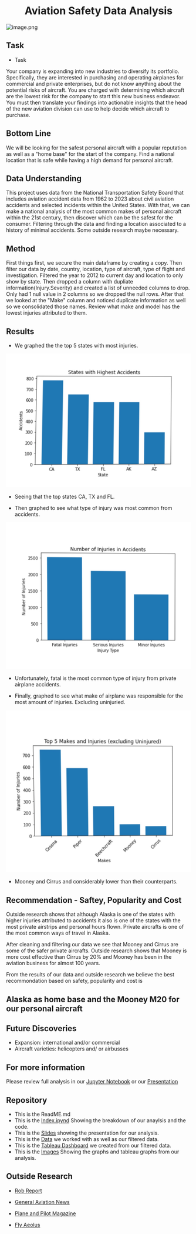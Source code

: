 <center>

# Aviation Safety Data Analysis #
    
</center>

![image.png](https://upload.wikimedia.org/wikipedia/commons/b/bf/Mooney.m20j.g-muni.arp.jpg)


## Task ##
- Task

Your company is expanding into new industries to diversify its portfolio. Specifically, they are interested in purchasing and operating airplanes for commercial and private enterprises, but do not know anything about the potential risks of aircraft. You are charged with determining which aircraft are the lowest risk for the company to start this new business endeavor. You must then translate your findings into actionable insights that the head of the new aviation division can use to help decide which aircraft to purchase.

## Bottom Line ##
We will be looking for the safest personal aircraft with a popular reputation as well as a "home base" for the start of the company. Find a national location that is safe while having a high demand for personal aircraft.

## Data Understanding ##
This project uses data from the National Transportation Safety Board that includes aviation accident data from 1962 to 2023 about civil aviation accidents and selected incidents within the United States. With that, we can make a national analysis of the most common makes of personal aircraft within the 21st century, then discover which can be the safest for the consumer. 
Filtering through the data and finding a location associated to a history of minimal accidents. Some outside research maybe necessary.

## Method ##

First things first, we secure the main dataframe by creating a copy. Then filter our data by date, country, location, type of aircraft, type of flight and investigation. Filtered the year to 2012 to current day and location to only show by state.
Then dropped a column with dupliate information(Injury.Severity) and created a list of unneeded columns to drop. Only had 1 null value in 2 columns so we dropped the null rows.
After that we looked at the "Make" column and noticed duplicate information as well so we consolidated those names.
Review what make and model has the lowest injuries attributed to them.

## Results ##

- We graphed the the top 5 states with most injuries.

![Alt text](<States (2).jpg>)



- Seeing that the top states CA, TX and FL.

- Then graphed to see what type of injury was most common from accidents.

![Alt text](<Injury_Accidents (1).jpg>)



- Unfortunately, fatal is the most common type of injury from private airplane accidents.

- Finally, graphed to see what make of airplane was responsible for the most amount of injuries. Excluding uninjuried.

![Alt text](Top_5.jpg)


- Mooney and Cirrus and considerably lower than their counterparts.

## Recommendation - Saftey, Popularity  and Cost ##

Outside research shows that although Alaska is one of the states with higher injuries attributed to accidents it also is one of the states with the most private airstrips and personal hours flown. Private aircrafts is one of the most common ways of travel in Alaska. 

After cleaning and filtering our data we see that Mooney and Cirrus are some of the safer private aircrafts. Outside research shows that Mooney is more cost effective than Cirrus by 20% and Mooney has been in the aviation business for almost 100 years.

From the results of our data and outside research we believe the best recommondation based on safety, popularity and cost is

## Alaska as home base and the Mooney M20 for our personal aircraft ##


## Future Discoveries ##

- Expansion: international and/or commercial
- Aircraft varieties: helicopters and/ or airbusses

## For more information ##

Please review full analysis in our [Jupyter Notebook](https://github.com/ginaguerin/Aviation-Saftey-Analysis/blob/master/Index.ipynb) or our [Presentation](https://github.com/ginaguerin/Aviation-Saftey-Analysis/blob/master/Final.Slides.pptx)


## Repository ##

- This is the ReadME.md
- This is the [Index.ipynd](https://github.com/ginaguerin/Aviation-Saftey-Analysis/blob/master/Index.ipynb) Showing the breakdown of our anaylsis and the code.
- This is the [Slides](https://github.com/ginaguerin/Aviation-Saftey-Analysis/blob/master/Final.Slides.pptx) showing the presentation for our analysis.
- This is the [Data](https://github.com/ginaguerin/Aviation-Saftey-Analysis/tree/master/data) we worked with as well as our filtered data.
- This is the [Tableau Dashboard](https://public.tableau.com/app/profile/gina.guerihn/viz/PrivateAviationAnalysis/Dashboard1) we created from our filtered data.
- This is the [Images](https://github.com/ginaguerin/Aviation-Saftey-Analysis/tree/master/Images) Showing the graphs and tableau graphs from our analysis.



## Outside Research ##

- [Rob Report](https://robbreport.com/motors/aviation/top-private-aviation-states-eg17-2753874/)

- [General Aviation News](https://generalaviationnews.com/2017/10/24/what-states-top-the-charts-for-general-aviation/#:~:text=A%20new%20post%20on%20The,active%20states%20for%20general%20aviation.)

- [Plane and Pilot Magazine](https://www.planeandpilotmag.com/article/10-cheapest-birds-in-the-sky/)

- [Fly Aeolus](https://flyaeolus.com/blog/buying-a-small-airplanes-5-cheap-airplanes-that-offer-quality/)

